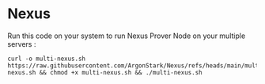 # Nexus

Run this code on your system to run Nexus Prover Node on your multiple servers : 

``` 
curl -o multi-nexus.sh https://raw.githubusercontent.com/ArgonStark/Nexus/refs/heads/main/multi-nexus.sh && chmod +x multi-nexus.sh && ./multi-nexus.sh
```
